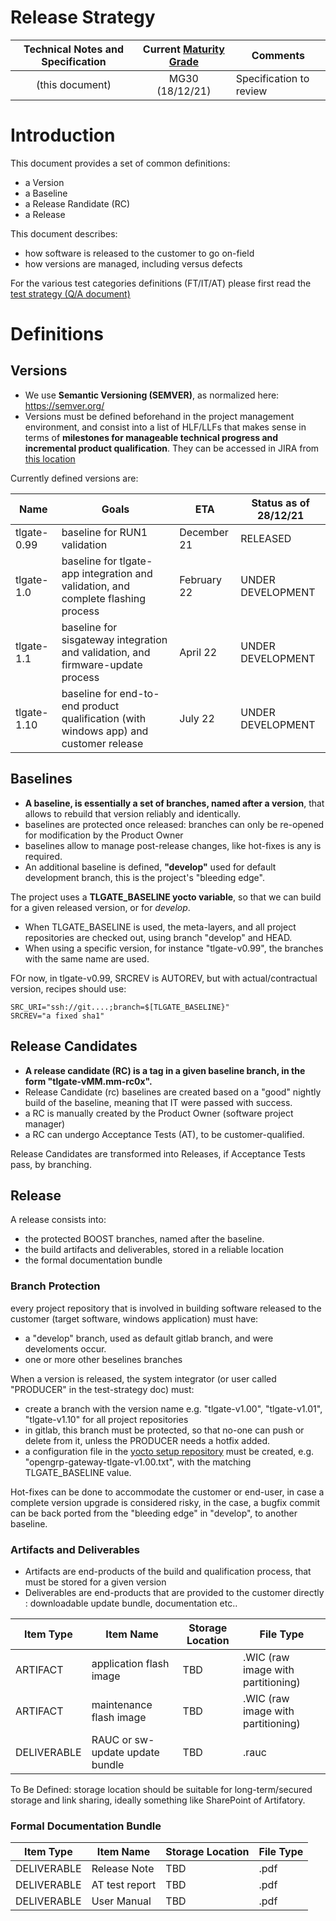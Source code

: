 Release Strategy
================

| Technical Notes and Specification | Current [Maturity Grade](SEPASSRFNT-96-development.md)| Comments |
| :---: | :---: | --- |
| (this document)| MG30 (18/12/21) | Specification to review |

# Introduction

This document provides a set of common definitions: 
* a Version
* a Baseline
* a Release Randidate (RC)
* a Release

This document describes:
* how software is released to the customer to go on-field
* how versions are managed, including versus defects

For the various test categories definitions (FT/IT/AT) please first read the [test strategy (Q/A document)](../01_development_methods/test-strategy.md)

# Definitions

## Versions

* We use **Semantic Versioning (SEMVER)**, as normalized here: https://semver.org/
* Versions must be defined beforehand in the project management environment, and consist into a list of HLF/LLFs that makes sense in terms of **milestones for manageable technical progress and incremental product qualification**. They can be accessed in JIRA from [this location](https://jira.open-groupe.com/projects/SEPASSRFNT?selectedItem=com.atlassian.jira.jira-projects-plugin%3Arelease-page&status=unreleased)

Currently defined versions are: 

| Name | Goals | ETA | Status as of 28/12/21 | 
| --- | --- | --- | --- |
| tlgate-0.99 | baseline for RUN1 validation | December 21 | RELEASED |
| tlgate-1.0 | baseline for tlgate-app integration and validation, and complete flashing process | February 22 | UNDER DEVELOPMENT |
| tlgate-1.1 | baseline for sisgateway integration and validation, and firmware-update process | April 22 | UNDER DEVELOPMENT |
| tlgate-1.10 | baseline for end-to-end product qualification (with windows app) and customer release | July 22 | UNDER DEVELOPMENT |

## Baselines

* **A baseline, is essentially a set of branches, named after a version**, that allows to rebuild that version reliably and identically.
* baselines are protected once released: branches can only be re-opened for modification by the Product Owner
* baselines allow to manage post-release changes, like hot-fixes is any is required.
* An additional baseline is defined, **"develop"** used for default development branch, this is the project's "bleeding edge".

The project uses a **TLGATE_BASELINE yocto variable**, so that we can build for a  given released version, or for *develop*.
* When TLGATE_BASELINE is used, the meta-layers, and all project repositories are checked out, using branch "develop" and HEAD. 
* When using a specific version, for instance "tlgate-v0.99", the branches with the same name are used.

FOr now, in tlgate-v0.99, SRCREV is AUTOREV, but with actual/contractual version, recipes should use:

```
SRC_URI="ssh://git....;branch=$[TLGATE_BASELINE}"
SRCREV="a fixed sha1"
```
## Release Candidates

* **A release candidate (RC) is a tag in a given baseline branch, in the form "tlgate-vMM.mm-rc0x".**
* Release Candidate (rc) baselines are created based on a "good" nightly build of the baseline, meaning that IT were passed with success.
* a RC is manually created by the Product Owner (software project manager)
* a RC can undergo Acceptance Tests (AT), to be customer-qualified.

Release Candidates are transformed into Releases, if Acceptance Tests pass, by branching.

## Release

A release consists into:
* the protected BOOST branches, named after the baseline.
* the build artifacts and deliverables, stored in a reliable location
* the formal documentation bundle

### Branch Protection

every project repository that is involved in building software released to the customer (target software, windows application) must have:
* a "develop" branch, used as default gitlab branch, and were develoments occur.
* one or more other beselines branches

When a version is released, the system integrator (or user called "PRODUCER" in the test-strategy doc) must:

* create a branch with the version name e.g. "tlgate-v1.00", "tlgate-v1.01", "tlgate-v1.10" for all project repositories
* in gitlab, this branch must be protected, so that no-one can push or delete from it, unless the PRODUCER needs a hotfix added.
* a configuration file in the [yocto setup repository](https://gitlab.boost.open.global/schneider-electric/passerelle_refonte/Software/bsp/opengrp-gateway-sdk/-/tree/develop/configs) must be created, e.g. "opengrp-gateway-tlgate-v1.00.txt", with the matching TLGATE_BASELINE value.

Hot-fixes can be done to accommodate the customer or end-user, in case a complete version upgrade is considered risky, in the case, a bugfix commit can be back ported from the "bleeding edge" in "develop", to another baseline.

### Artifacts and Deliverables


* Artifacts are end-products of the build and qualification process, that must be stored for a given version
* Deliverables are end-products that are provided to the customer directly : downloadable update bundle, documentation etc..

| Item Type | Item Name | Storage Location | File Type |
| --- | --- | --- | --- |
| ARTIFACT | application flash image | TBD | .WIC (raw image with partitioning) |
| ARTIFACT | maintenance flash image | TBD |.WIC (raw image with partitioning) |
| DELIVERABLE | RAUC or sw-update update bundle | TBD | .rauc |

To Be Defined: storage location should be suitable for long-term/secured storage and link sharing, ideally something like SharePoint of Artifatory.

### Formal Documentation Bundle

| Item Type | Item Name | Storage Location | File Type |
| --- | --- | --- | --- |
| DELIVERABLE | Release Note | TBD | .pdf |
| DELIVERABLE | AT test report | TBD | .pdf |
| DELIVERABLE | User Manual | TBD | .pdf |

